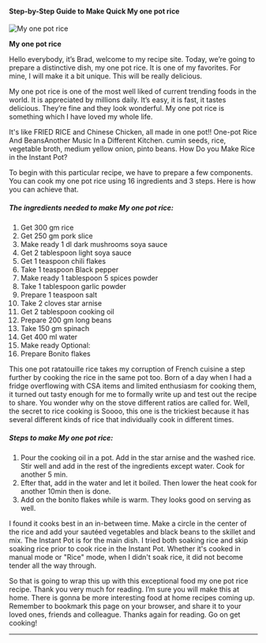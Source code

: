             

#### Step-by-Step Guide to Make Quick My one pot rice

![My one pot rice](https://img-global.cpcdn.com/recipes/65d1d984e578ce15/751x532cq70/my-one-pot-rice-recipe-main-photo.jpg)

**My one pot rice**

Hello everybody, it’s Brad, welcome to my recipe site. Today, we’re going to prepare a distinctive dish, my one pot rice. It is one of my favorites. For mine, I will make it a bit unique. This will be really delicious.

My one pot rice is one of the most well liked of current trending foods in the world. It is appreciated by millions daily. It’s easy, it is fast, it tastes delicious. They’re fine and they look wonderful. My one pot rice is something which I have loved my whole life.

It's like FRIED RICE and Chinese Chicken, all made in one pot!! One-pot Rice And BeansAnother Music In a Different Kitchen. cumin seeds, rice, vegetable broth, medium yellow onion, pinto beans. How Do you Make Rice in the Instant Pot?

To begin with this particular recipe, we have to prepare a few components. You can cook my one pot rice using 16 ingredients and 3 steps. Here is how you can achieve that.

##### The ingredients needed to make My one pot rice:

1.  Get 300 gm rice
2.  Get 250 gm pork slice
3.  Make ready 1 dl dark mushrooms soya sauce
4.  Get 2 tablespoon light soya sauce
5.  Get 1 teaspoon chili flakes
6.  Take 1 teaspoon Black pepper
7.  Make ready 1 tablespoon 5 spices powder
8.  Take 1 tablespoon garlic powder
9.  Prepare 1 teaspoon salt
10.  Take 2 cloves star arnise
11.  Get 2 tablespoon cooking oil
12.  Prepare 200 gm long beans
13.  Take 150 gm spinach
14.  Get 400 ml water
15.  Make ready Optional:
16.  Prepare Bonito flakes

This one pot ratatouille rice takes my corruption of French cuisine a step further by cooking the rice in the same pot too. Born of a day when I had a fridge overflowing with CSA items and limited enthusiasm for cooking them, it turned out tasty enough for me to formally write up and test out the recipe to share. You wonder why on the stove different ratios are called for. Well, the secret to rice cooking is Soooo, this one is the trickiest because it has several different kinds of rice that individually cook in different times.

##### Steps to make My one pot rice:

1.  Pour the cooking oil in a pot. Add in the star arnise and the washed rice. Stir well and add in the rest of the ingredients except water. Cook for another 5 min.
2.  Efter that, add in the water and let it boiled. Then lower the heat cook for another 10min then is done.
3.  Add on the bonito flakes while is warm. They looks good on serving as well.

I found it cooks best in an in-between time. Make a circle in the center of the rice and add your sautéed vegetables and black beans to the skillet and mix. The Instant Pot is for the main dish. I tried both soaking rice and skip soaking rice prior to cook rice in the Instant Pot. Whether it's cooked in manual mode or "Rice" mode, when I didn't soak rice, it did not become tender all the way through.

So that is going to wrap this up with this exceptional food my one pot rice recipe. Thank you very much for reading. I’m sure you will make this at home. There is gonna be more interesting food at home recipes coming up. Remember to bookmark this page on your browser, and share it to your loved ones, friends and colleague. Thanks again for reading. Go on get cooking!

* * *